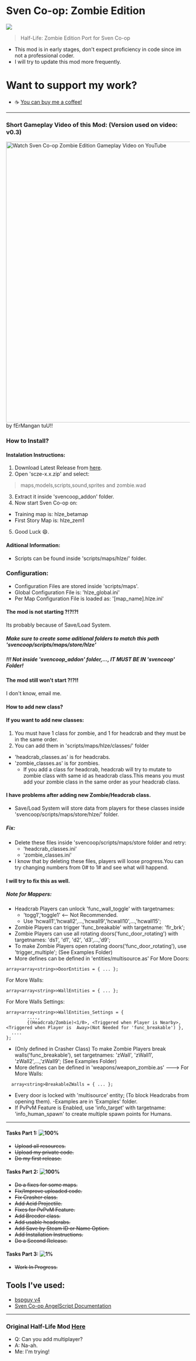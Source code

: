 # Sven Co-op: Zombie Edition
![](https://i.imgur.com/ee9K4AJ.png)
> Half-Life: Zombie Edition Port for Sven Co-op

- This mod is in early stages, don't expect proficiency in code since im not a professional coder.
- I will try to update this mod more frequently.


# Want to support my work?
- ☕ <a href="https://www.buymeacoffee.com/GHmods">You can buy me a coffee!</a>
---
### Short Gameplay Video of this Mod: (Version used on video: v0.3)
<a href="https://youtu.be/mcpfW0ufbQM">
	<img src="https://i.imgur.com/DDoAp4R.png" alt="Watch Sven Co-op Zombie Edition Gameplay Video on YouTube" width=768>
</a>
<br>
by fErMangan tuU!!

### How to Install?
#### Instalation Instructions:
1. Download Latest Release from <a href="https://github.com/GHmods/scze/releases/latest">here</a>.
2. Open 'scze-x.x.zip' and select:
> maps,models,scripts,sound,sprites and zombie.wad
3. Extract it inside 'svencoop_addon' folder.
4. Now start Sven Co-op on: <br>
- Training map is: hlze_betamap <br>
- First Story Map is: hlze_zem1 <br>
5. Good Luck :smile:.
#### Aditional Information:
- Scripts can be found inside 'scripts/maps/hlze/' folder.
### Configuration:
- Configuration Files are stored inside 'scripts/maps'.
- Global Configuration File is: 'hlze_global.ini'
- Per Map Configuration File is loaded as: '[map_name].hlze.ini'
#### The mod is not starting ?!?!?!
Its probably because of Save/Load System.
##### Make sure to create some aditional folders to match this path 'svencoop/scripts/maps/store/hlze'
##### !!! Not inside 'svencoop_addon' folder,..., IT MUST BE IN 'svencoop' Folder!
#### The mod still won't start ?!?!!
I don't know, email me.
#### How to add new class?
#### If you want to add new classes:
1. You must have 1 class for zombie, and 1 for headcrab and they must be in the same order.
2. You can add them in 'scripts/maps/hlze/classes/' folder
- 'headcrab_classes.as' is for headcrabs.
- 'zombie_classes.as' is for zombies.
  - If you add a class for headcrab, headcrab will try to mutate to zombie class with same id as headcrab class.This means you must add your zombie class in the same order as your headcrab class.
#### I have problems after adding new Zombie/Headcrab class.
- Save/Load System will store data from players for these classes inside 'svencoop/scripts/maps/store/hlze/' folder.
##### Fix:
- Delete these files inside 'svencoop/scripts/maps/store folder and retry:
  - 'headcrab_classes.ini'
  - 'zombie_classes.ini'
- I know that by deleting these files, players will loose progress.You can try changing numbers from 0# to 1# and see what will happend.
#### I will try to fix this as well.
##### Note for Mappers:
- Headcrab Players can unlock 'func_wall_toggle' with targetnames:
  - 'togg1','toggle1' <-- Not Recommended.
  - Use 'hcwall1','hcwall2',...,'hcwall9','hcwall10',...,'hcwall15';
- Zombie Players can trigger 'func_breakable' with targetname: 'flr_brk';
- Zombie Players can use all rotating doors('func_door_rotating') with targetnames: 'ds1', 'd1', 'd2', 'd3',...,'d9';
- To make Zombie Players open rotating doors('func_door_rotating'), use 'trigger_multiple'; (See Examples Folder)
- More defines can be defined in 'entities/multisource.as'
For More Doors:
```
array<array<string>>DoorEntities = { ... };
```
For More Walls:
```
array<array<string>>WallEntities = { ... };
```
For More Walls Settings:
```
array<array<string>>WallEntities_Settings = {
		....,
		{(Headcrab/Zombie)<1/0>, <Triggered when Player is Nearby>,<Triggered when Player is  Away>(Not Needed for 'func_breakable') },
  ....
};
```
- (Only defined in Crasher Class) To make Zombie Players break walls('func_breakable'), set targetnames: 'zWall', 'zWall1', 'zWall2',...,'zWall9'; (See Examples Folder)
- More defines can be defined in 'weapons/weapon_zombie.as' --->
For More Walls: 
```
  array<string>BreakableZWalls = { ... };
```
- Every door is locked with 'multisource' entity; (To block Headcrabs from opening them).
-Examples are in 'Examples' folder.
- If PvPvM Feature is Enabled, use 'info_target' with targetname: 'info_human_spawn' to create multiple spawn
points for Humans.
---

#### Tasks Part 1: ![100%](https://progress-bar.dev/100)
  - ~~Upload all resources.~~
  - ~~Upload my private code.~~
  - ~~Do my first release.~~
#### Tasks Part 2: ![100%](https://progress-bar.dev/100)
  - ~~Do a fixes for some maps.~~
  - ~~Fix/Improve uploaded code.~~
  - ~~Fix Crasher class.~~
  - ~~Add Acid Projectile.~~
  - ~~Fixes for PvPvM Feature.~~
  - ~~Add Breeder class.~~
  - ~~Add usable headcrabs.~~
  - ~~Add Save by Steam ID or Name Option.~~
  - ~~Add Installation Instructions.~~
  - ~~Do a Second Release.~~
#### Tasks Part 3: ![1%](https://progress-bar.dev/1)
  - ~~Work In Progress.~~

## Tools I've used:
* <a href="https://github.com/wootguy/bspguy/releases/tag/v4">bspguy v4</a>
* <a href="https://baso88.github.io/SC_AngelScript/docs/">Sven Co-op AngelScript Documentation</a>
---
### Original Half-Life Mod <a href="https://www.moddb.com/mods/half-life-zombie-edition">Here</a>
* Q: Can you add multiplayer?
* A: Na-ah.
* Me: I'm trying!
